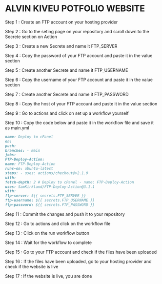 # ALVIN KIVEU POTFOLIO WEBSITE

Step 1 : Create an FTP account on your hosting provider

Step 2 : Go to the seting page on your repository and scroll down to the Secrete section on Action

Step 3 : Create a new Secrete and name it FTP_SERVER

Step 4 : Copy the password of your FTP account and paste it in the value section

Step 5 : Create another Secrete and name it FTP_USERNAME

Step 6 : Copy the username of your FTP account and paste it in the value section

Step 7 : Create another Secrete and name it FTP_PASSWORD

Step 8 : Copy the host of your FTP account and paste it in the value section

Step 9 : Go to actions and click on set up a workflow yourself

Step 10 : Copy the code below and paste it in the workflow file and save it as main.yml

```md
name: Deploy to cPanel
on:
push:
branches: - main
jobs:
FTP-Deploy-Action:
name: FTP-Deploy-Action
runs-on: ubuntu-latest
steps: - uses: actions/checkout@v2.1.0
with:
fetch-depth: 2 # Deploy to cPanel - name: FTP-Deploy-Action
uses: SamKirkland/FTP-Deploy-Action@3.1.1
with:
ftp-server: ${{ secrets.FTP_SERVER }}
ftp-username: ${{ secrets.FTP_USERNAME }}
ftp-password: ${{ secrets.FTP_PASSWORD }}
```

Step 11 : Commit the changes and push it to your repository

Step 12 : Go to actions and click on the workflow file

Step 13 : Click on the run workflow button

Step 14 : Wait for the workflow to complete

Step 15 : Go to your FTP account and check if the files have been uploaded

Step 16 : If the files have been uploaded, go to your hosting provider and check if the website is live

Step 17 : If the website is live, you are done
